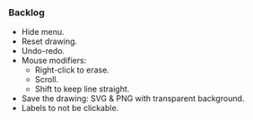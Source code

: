 ### Backlog

- Hide menu.
- Reset drawing.
- Undo-redo.
- Mouse modifiers:
  - Right-click to erase.
  - Scroll.
  - Shift to keep line straight.
- Save the drawing: SVG & PNG with transparent background.
- Labels to not be clickable.
